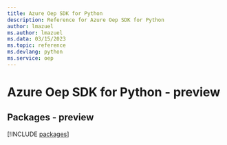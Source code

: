 ```yaml
---
title: Azure Oep SDK for Python
description: Reference for Azure Oep SDK for Python
author: lmazuel
ms.author: lmazuel
ms.data: 03/15/2023
ms.topic: reference
ms.devlang: python
ms.service: oep
---
```

# Azure Oep SDK for Python - preview
## Packages - preview
[!INCLUDE [packages](oep-index.md)]